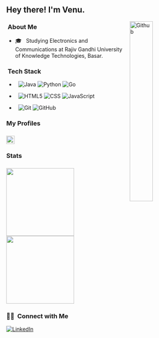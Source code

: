 <h2> Hey there! I'm Venu.</h2>
<img width="35%" align="right" alt="Github" src="https://user-images.githubusercontent.com/48678280/88862734-4903af80-d201-11ea-968b-9c939d88a37c.gif" />

<h3>&nbsp;About Me </h3>

- 🎓 &nbsp; Studying Electronics and Communications at Rajiv Gandhi University of Knowledge Technologies, Basar.

<h3>&nbsp;Tech Stack</h3>

- &nbsp;
  ![Java](https://img.shields.io/badge/-Java-FFFFFF?style=flat&logo=Java&logoColor=007396)
  ![Python](https://img.shields.io/badge/-Python-FFFFFF?style=flat&logo=python)
  ![Go](https://img.shields.io/badge/-Go-FFFFFF?style=flat&logo=go)

- &nbsp;
  ![HTML5](https://img.shields.io/badge/-HTML5-FFFFFF?style=flat&logo=HTML5)
  ![CSS](https://img.shields.io/badge/-CSS-FFFFFF?style=flat&logo=CSS3&logoColor=1572B6)
  ![JavaScript](https://img.shields.io/badge/-JavaScript-FFFFFF?style=flat&logo=javascript)
- &nbsp;
  ![Git](https://img.shields.io/badge/-Git-FFFFFF?style=flat&logo=git)
  ![GitHub](https://img.shields.io/badge/-GitHub-FFFFFF?style=flat&logo=github&logoColor=333333)
  
<h3>My Profiles <h3>
  <a href="https://www.hackerrank.com/venuyeggadi">
     <img align="left" alt="Venu's Hackerrank" width="22px" src="https://cdn.jsdelivr.net/npm/simple-icons@v3/icons/hackerrank.svg" />
  </a>

<br/>

<h3> Stats <h3>
<a href="https://github.com/venuyeggadi">
  <img height="180em" src="https://github-readme-stats.vercel.app/api?username=venuyeggadi&theme=buefy&show_icons=true" />
  <img height="180em" src="https://github-readme-stats.vercel.app/api/top-langs/?username=venuyeggadi&theme=buefy&layout=compact" />
</a>

<br/>

<h3> 🤝🏻 &nbsp;Connect with Me </h3>

<p align="left">
<a href="https://www.linkedin.com/in/venuyeggadi/"><img alt="LinkedIn" src="https://img.shields.io/badge/LinkedIn-Venu%20Yeggadi-blue?style=flat-square&logo=linkedin"></a>
</p>
